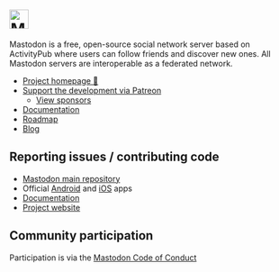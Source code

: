 <h1><picture>
  <source media="(prefers-color-scheme: dark)" srcset="https://github.com/mastodon/mastodon/raw/main/lib/assets/wordmark.dark.png?raw=true">
  <source media="(prefers-color-scheme: light)" srcset="https://github.com/mastodon/mastodon/raw/main/lib/assets/wordmark.light.png?raw=true">
  <img alt="Mastodon" src="https://github.com/mastodon/mastodon/raw/mainlib/assets/wordmark.light.png?raw=true" height="34">
</picture></h1>

Mastodon is a free, open-source social network server based on ActivityPub where users can follow friends and discover new ones. All Mastodon servers are interoperable as a federated network.

- [Project homepage 🐘](https://joinmastodon.org)
- [Support the development via Patreon](https://www.patreon.com/mastodon)
  - [View sponsors](https://joinmastodon.org/sponsors)
- [Documentation](https://docs.joinmastodon.org)
- [Roadmap](https://joinmastodon.org/roadmap)
- [Blog](https://blog.joinmastodon.org)

## Reporting issues / contributing code

- [Mastodon main repository](https://github.com/mastodon/mastodon/issues)
- Official [Android](https://github.com/mastodon/mastodon-android/issues) and [iOS](https://github.com/mastodon/mastodon-ios/issues) apps
- [Documentation](https://github.com/mastodon/documentation/issues)
- [Project website](https://github.com/mastodon/joinmastodon/issues)

## Community participation

Participation is via the [Mastodon Code of Conduct](https://github.com/mastodon/.github/blob/main/code-of-conduct.md)
